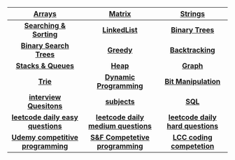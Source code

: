 |[Arrays](https://github.com/singh7priyanshu/Competitive-Programming-Essentials-Master-Algorithms-2022/blob/main/array/README.md)|[Matrix](https://github.com/singh7priyanshu/Competitive-Programming-Essentials-Master-Algorithms-2022/blob/main/matrix/README.md)|[Strings](https://github.com/singh7priyanshu/Competitive-Programming-Essentials-Master-Algorithms-2022/blob/main/string/README.md)|
|:---:|:---:|:---:|
|**[Searching & Sorting](https://github.com/singh7priyanshu/Competitive-Programming-Essentials-Master-Algorithms-2022/blob/main/searching%20and%20sorting/README.md)**|**[LinkedList](https://github.com/singh7priyanshu/Competitive-Programming-Essentials-Master-Algorithms-2022/blob/main/linked%20list/README.md)**|**[Binary Trees](https://github.com/singh7priyanshu/Competitive-Programming-Essentials-Master-Algorithms-2022/blob/main/binary%20trees/README.md)**|
|**[Binary Search Trees](https://github.com/singh7priyanshu/Competitive-Programming-Essentials-Master-Algorithms-2022/blob/main/binary%20search%20trees/README.md)**|**[Greedy](https://github.com/singh7priyanshu/Competitive-Programming-Essentials-Master-Algorithms-2022/blob/main/greedy/README.md)**|**[Backtracking](https://github.com/singh7priyanshu/Competitive-Programming-Essentials-Master-Algorithms-2022/blob/main/backtracking/README.md)**|
|**[Stacks & Queues](https://github.com/singh7priyanshu/Competitive-Programming-Essentials-Master-Algorithms-2022/blob/main/stack%20and%20queues/README.md)**|**[Heap](https://github.com/singh7priyanshu/Competitive-Programming-Essentials-Master-Algorithms-2022/blob/main/heap/README.md)**|**[Graph](https://github.com/singh7priyanshu/Competitive-Programming-Essentials-Master-Algorithms-2022/blob/main/graph/README.md)**|
|**[Trie](https://github.com/singh7priyanshu/Competitive-Programming-Essentials-Master-Algorithms-2022/blob/main/trie/README.md)**|**[Dynamic Programming](https://github.com/singh7priyanshu/Competitive-Programming-Essentials-Master-Algorithms-2022/blob/main/dynamic%20programming/README.md)**|**[Bit Manipulation](https://github.com/singh7priyanshu/Competitive-Programming-Essentials-Master-Algorithms-2022/blob/main/bit%20manipulation/README.md)**|
|**[interview Quesitons](https://github.com/singh7priyanshu/Competitive-Programming-Essentials-Master-Algorithms-2022/blob/main/interview%20questions/README.md)**|**[subjects](https://github.com/singh7priyanshu/love_babbar_450_solutions/blob/main/subjects/README.md)**|**[SQL](https://github.com/singh7priyanshu/Placement-preparation-resources/blob/main/SQL/README.md)**|
|**[leetcode daily easy questions](https://github.com/singh7priyanshu/Placement-preparation-resources/blob/main/leetcode%20easy/README.md)**|**[leetcode daily medium questions](https://github.com/singh7priyanshu/Placement-preparation-resources/blob/main/leetcode%20medium/README.md)**|**[leetcode daily hard questions](https://github.com/singh7priyanshu/Placement-preparation-resources/blob/main/leetcode%20hard/README.md)**|
|**[Udemy competitive programming](https://github.com/singh7priyanshu/Competitive-Programming-Essentials-Master-Algorithms-2022/blob/main/competetive%20programming/README.md)**|**[S&F Competetive programming]()**|**[LCC coding competetion]()**|
